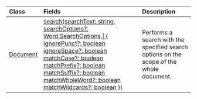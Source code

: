 | Class | Fields | Description |
|:---|:---|:---|
|[Document](/javascript/api/word/word.document)|[search(searchText: string, searchOptions?: Word.SearchOptions \| { ignorePunct?: boolean ignoreSpace?: boolean matchCase?: boolean matchPrefix?: boolean matchSuffix?: boolean matchWholeWord?: boolean matchWildcards?: boolean })](/javascript/api/word/word.document#word-word-document-search-member(1))|Performs a search with the specified search options on the scope of the whole document.|
